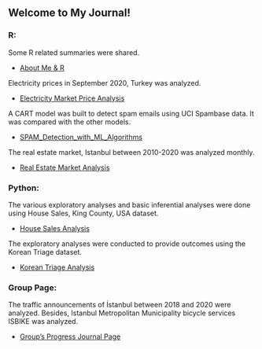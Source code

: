 ## Welcome to My Journal!

### R:

Some R related summaries were shared.
- [About Me & R](BDA-503-W1.html)

Electricity prices in September 2020, Turkey was analyzed.
- [Electricity Market Price Analysis](Assignment_Electricity_Market_Analysis.html) 

A CART model was built to detect spam emails using UCI Spambase data. It was compared with the other models. 
- [SPAM_Detection_with_ML_Algorithms](SPAM-Detection-with-ML-Algorithms.html)

The real estate market, Istanbul between 2010-2020 was analyzed monthly. 
- [Real Estate Market Analysis](Week3-In-Class-Exercise.html) 

### Python: 

The various exploratory analyses and basic inferential analyses were done using House Sales, King County, USA dataset. 
- [House Sales Analysis](House%20Sales%20%20Anaylsis%20in%20King%20County.html)

The exploratory analyses were conducted to provide outcomes using the Korean Triage dataset.
- [Korean Triage Analysis](Korean_Triage_Analysis.html)


### Group Page:

The traffic announcements of İstanbul between 2018 and 2020 were analyzed. Besides, Istanbul Metropolitan Municipality bicycle services ISBIKE was analyzed.

- [Group’s Progress Journal Page](https://pjournal.github.io/mef04g-a-k-a-r/)



